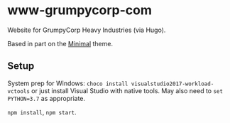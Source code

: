 # www-grumpycorp-com
Website for GrumpyCorp Heavy Industries (via Hugo).

Based in part on the [Minimal](https://github.com/calintat/minimal) theme.

## Setup
System prep for Windows: `choco install visualstudio2017-workload-vctools` or just install Visual Studio with native tools. May also need to `set PYTHON=3.7` as appropriate.

`npm install`, `npm start`.
